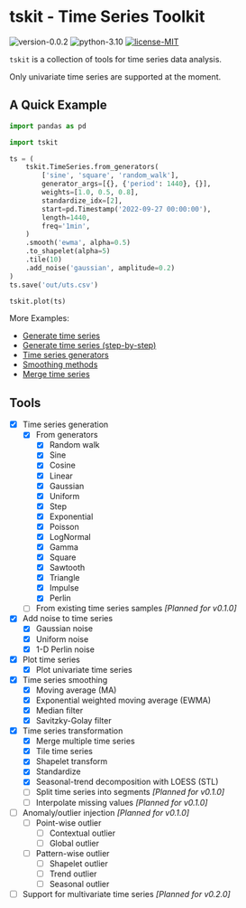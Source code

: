 # tskit - Time Series Toolkit

![version-0.0.2](https://img.shields.io/badge/version-0.0.1-blue)
![python-3.10](https://img.shields.io/badge/python-3.10-blue?logo=python&logoColor=white)
[![license-MIT](https://img.shields.io/badge/license-MIT-green)](https://github.com/alumik/time-series-toolkit/blob/main/LICENSE)

`tskit` is a collection of tools for time series data analysis.

Only univariate time series are supported at the moment.

## A Quick Example

```python
import pandas as pd

import tskit

ts = (
    tskit.TimeSeries.from_generators(
        ['sine', 'square', 'random_walk'],
        generator_args=[{}, {'period': 1440}, {}],
        weights=[1.0, 0.5, 0.8],
        standardize_idx=[2],
        start=pd.Timestamp('2022-09-27 00:00:00'),
        length=1440,
        freq='1min',
    )
    .smooth('ewma', alpha=0.5)
    .to_shapelet(alpha=5)
    .tile(10)
    .add_noise('gaussian', amplitude=0.2)
)
ts.save('out/uts.csv')

tskit.plot(ts)
```

More Examples:

- [Generate time series](https://github.com/alumik/time-series-toolkit/blob/master/notebooks/generate_time_series.ipynb)
- [Generate time series (step-by-step)](https://github.com/alumik/time-series-toolkit/blob/master/notebooks/generate_time_series_step_by_step.ipynb)
- [Time series generators](https://github.com/alumik/time-series-toolkit/blob/master/notebooks/time_series_generators.ipynb)
- [Smoothing methods](https://github.com/alumik/time-series-toolkit/blob/master/notebooks/smoothing_methods.ipynb)
- [Merge time series](https://github.com/alumik/time-series-toolkit/blob/master/notebooks/merge_time_series.ipynb)

## Tools

- [x] Time series generation
    - [x] From generators
        - [x] Random walk
        - [x] Sine
        - [x] Cosine
        - [x] Linear
        - [x] Gaussian
        - [x] Uniform
        - [x] Step
        - [x] Exponential
        - [x] Poisson
        - [x] LogNormal
        - [x] Gamma
        - [x] Square
        - [x] Sawtooth
        - [x] Triangle
        - [x] Impulse
        - [x] Perlin
    - [ ] From existing time series samples *[Planned for v0.1.0]*
- [x] Add noise to time series
    - [x] Gaussian noise
    - [x] Uniform noise
    - [x] 1-D Perlin noise
- [x] Plot time series
    - [x] Plot univariate time series
- [x] Time series smoothing
    - [x] Moving average (MA)
    - [x] Exponential weighted moving average (EWMA)
    - [x] Median filter
    - [x] Savitzky-Golay filter
- [x] Time series transformation
    - [x] Merge multiple time series
    - [x] Tile time series
    - [x] Shapelet transform
    - [x] Standardize
    - [x] Seasonal-trend decomposition with LOESS (STL)
    - [ ] Split time series into segments *[Planned for v0.1.0]*
    - [ ] Interpolate missing values *[Planned for v0.1.0]*
- [ ] Anomaly/outlier injection *[Planned for v0.1.0]*
    - [ ] Point-wise outlier
        - [ ] Contextual outlier
        - [ ] Global outlier
    - [ ] Pattern-wise outlier
        - [ ] Shapelet outlier
        - [ ] Trend outlier
        - [ ] Seasonal outlier
- [ ] Support for multivariate time series *[Planned for v0.2.0]*
